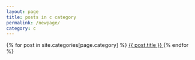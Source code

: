 ```yaml
---
layout: page
title: posts in c category
permalink: /newpage/
category: c
---
```


{% for post in site.categories[page.category] %}
    <a href="{{ post.url | absolute_url }}">
      {{ post.title }}
    </a>
{% endfor %}
